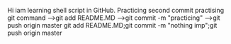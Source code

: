 Hi
iam learning shell script in GitHub.
Practicing second commit
practising git command -->git add README.MD -->git commit -m "practicing" -->git push origin master
git add README.MD;git commit -m "nothing imp";git push origin master